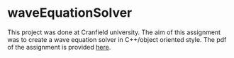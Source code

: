 # waveEquationSolver

This project was done at Cranfield university. The aim of this assignment was to create a wave equation solver in C++/object oriented style. The pdf of the assignment is provided [here](assignment/assignment.pdf).